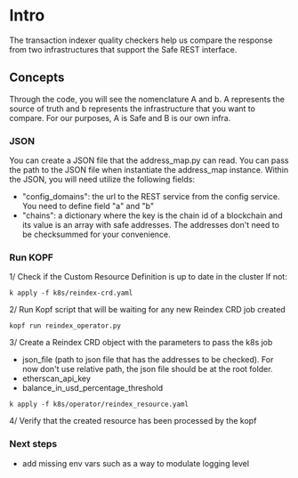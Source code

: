 # Intro

The transaction indexer quality checkers help us compare the response from two infrastructures that support the Safe REST interface.

## Concepts

Through the code, you will see the nomenclature A and b. A represents the source of truth and b represents the infrastructure that you want to compare.
For our purposes, A is Safe and B is our own infra.

### JSON

You can create a JSON file that the address_map.py can read. You can pass the path to the JSON file when instantiate the address_map instance.
Within the JSON, you will need utilize the following fields: 
* "config_domains": the url to the REST service from the config service. You need to define field "a" and "b"
* "chains": a dictionary where the key is the chain id of a blockchain and its value is an array with safe addresses. The addresses don't need to be checksummed for your convenience. 


### Run KOPF

1/ Check if the Custom Resource Definition is up to date in the cluster
If not:
```
k apply -f k8s/reindex-crd.yaml
```

2/ Run Kopf script that will be waiting for any new Reindex CRD job created
```
kopf run reindex_operator.py
```

3/ Create a Reindex CRD object with the parameters to pass the k8s job
- json_file (path to json file that has the addresses to be checked). For now don't use relative path, the json file should be at the root folder.
- etherscan_api_key
- balance_in_usd_percentage_threshold

```
k apply -f k8s/operator/reindex_resource.yaml
```

4/ Verify that the created resource has been processed by the kopf 


### Next steps

* add missing env vars such as a way to modulate logging level